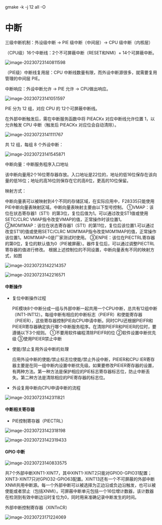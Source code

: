gmake -k -j 12 all -O

# 中断

三级中断机制：外设级中断 $\rightarrow$ PIE 级中断（中间层）$\rightarrow$ CPU 级中断（内核层）



（CPU级）16个中断线：2个不可屏蔽中断（RESET和NMI）+ 14个可屏蔽中断。

![image-20230723140811598](.assest/README/image-20230723140811598.png)



（PIE级）中断线复用层：CPU 中断线数量有限，而外设中断源很多，就需要复用管理的中间层 PIE。

中断响应：外设中断允许 $\rightarrow$ PIE 允许 $\rightarrow$ CPU做出响应。 

![image-20230723141051597](.assest/README/image-20230723141051597.png)

PIE 分为 12 组，对应 CPU 的 12个可屏蔽中断线。

在外部中断触发后，需在中断服务函数中将 PIEACKx 对应中断线允许位置 1，以允许触发 CPU 中断（触发后 PIEACKx 对应位会自动清除）。

![image-20230723141111767](.assest/README/image-20230723141111767.png)

共 12 组，每组 8 个外设中断：

![image-20230723141545871](.assest/README/image-20230723141545871.png)



中断向量：中断服务程序入口地址

该中断向量用2个16位寄存器存放。入口地址是22位的，地址的低16位保存在该向量的低16位；地址的高16位则保存在它的高6位，更高的10位保留。 



映射方式：

中断向量表可以被映射到4个不同的存储区域，在实际应用中，F28335只能使用PIE中断向量表映射区域。中断向量表映射主要由以下型号控制。
①VMAP：该位在状态寄存器1（ST1）的第3位，复位后值为1。可以通过改变ST1值或使用SETC/CLRC VMAP指令改变VMAP的值，正常操作时该位置1。
②MOM1MAP：该位在状态寄存器1（ST1）的第11位，复位后该位置1.可以通过改变ST1的值或使用SETC/CLRC M0M1MAP指令改变M0M1MAP的值，正常操作该位置1。M0M1MAP=0是厂家测试时使用。
③ENPIE：该位在PIECTRL寄存器的第0位，复位的默认值为0（PIE被屏蔽）。器件复位后，可以通过调整PIECTRL寄存器的值进行修改。
根据上述控制位的不同设置，中断向量表有不同的映射方式，如图 

![image-20230723142214357](.assest/README/image-20230723142214357.png)

![image-20230723142216571](.assest/README/image-20230723142216571.png)



#### 中断操作

* 复位中断操作过程

  PIE模块8个中断分成一组与外部中断一起共用一个CPU中断，总共有12组中断（INT1-INT12）。每组中断有相应的中断标志（PIEIFR）和使能寄存器（PIEIER），这些寄存器控制PIE向CPU申请中断。同时CPU还根据PIEIFR和PIEIER寄存器确定执行哪个中断服务程序。在清除PIEIFR和PIEIER的位时，要遵循以下3个规则。
  ①不要用软件编程清除PIEIFR的位
  ②软件设置中断优先级
  ③使用PIEIER禁止中断

* 使能/禁止复用外设中断的处理

  应用外设中断的使能/禁止标志位使能/禁止外设中断，PIEIER和CPU IER寄存器主要是在同一组中断内设置中断优先级。如果要修改PIEIER寄存器的设置，有两种方法。第一种方法是保护相应的PIE标志寄存器标志位，防止中断丢失。第二种方法是清除相应的PIE寄存器的标志位。

* 外设复用中断向CPU申请中断的流程

![image-20230723142311821](.assest/README/image-20230723142311821.png)



#### 中断相关寄存器

* PIE控制寄存器（PIECTRL）

![image-20230723142318198](.assest/README/image-20230723142318198.png)

![image-20230723142319433](.assest/README/image-20230723142319433.png)



#### GPIO 中断

![image-20230723140833575](.assest/README/image-20230723140833575.png)

共7个外部中断XINT1-XINT7，其中XINT1-XINT2只能对GPIO0-GPIO31配置；XINT3-XINT7只对GPIO32-GPIO63配置。XINT13还有一个不可屏蔽的外部中断XNMI共用中断源。每一个外部中断可以被选择为正边沿或负边沿触发，也可以被使能或者禁止（包括XNMI）。可屏蔽中断单元包括一个16位增计数器，该计数器在检测到有效中断边沿时复位为0，同时用来准确记录中断发生的时间。 



外部中断控制寄存器（XINTnCR）

![image-20230723171224069](.assest/README/image-20230723171224069.png)

